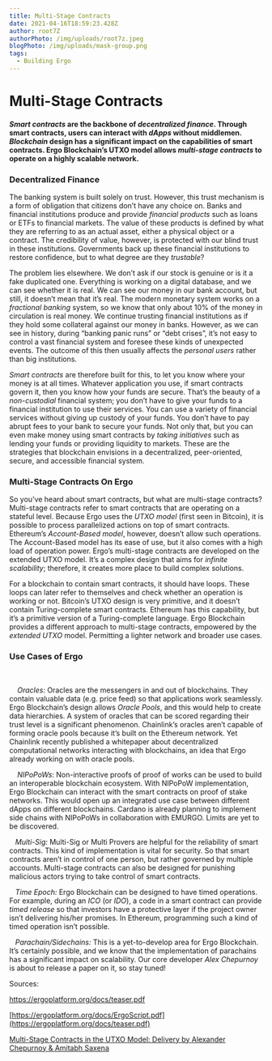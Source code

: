 ```yaml
---
title: Multi-Stage Contracts
date: 2021-04-16T18:59:23.428Z
author: root7Z
authorPhoto: /img/uploads/root7z.jpeg
blogPhoto: /img/uploads/mask-group.png
tags:
  - Building Ergo
---
```

<!--StartFragment-->

# Multi-Stage Contracts



#### *Smart contracts* are the backbone of *decentralized finance*. Through smart contracts, users can interact with *dApps* without middlemen. *Blockchain* design has a significant impact on the capabilities of smart contracts. Ergo Blockchain’s UTXO model allows *multi-stage contracts* to operate on a highly scalable network.



### **Decentralized Finance**



The banking system is built solely on trust. However, this trust mechanism is a form of obligation that citizens don’t have any choice on. Banks and financial institutions produce and provide *financial products* such as loans or ETFs to financial markets. The value of these products is defined by what they are referring to as an actual asset, either a physical object or a contract. The credibility of value, however, is protected with our blind trust in these institutions. Governments back up these financial institutions to restore confidence, but to what degree are they *trustable*?



The problem lies elsewhere. We don’t ask if our stock is genuine or is it a fake duplicated one. Everything is working on a digital database, and we can see whether it is real. We can see our money in our bank account, but still, it doesn’t mean that it’s real. The modern monetary system works on a *fractional banking* system, so we know that only about 10% of the money in circulation is real money. We continue trusting financial institutions as if they hold some collateral against our money in banks. However, as we can see in history, during “banking panic runs” or “debt crises”, it’s not easy to control a vast financial system and foresee these kinds of unexpected events. The outcome of this then usually affects the *personal users* rather than big institutions.



*Smart contracts* are therefore built for this, to let you know where your money is at all times. Whatever application you use, if smart contracts govern it, then you know how your funds are secure. That’s the beauty of a *non-custodial* financial system; you don’t have to give your funds to a financial institution to use their services. You can use a variety of financial services without giving up custody of your funds. You don’t have to pay abrupt fees to your bank to secure your funds. Not only that, but you can even make money using smart contracts by *taking initiatives* such as lending your funds or providing liquidity to markets. These are the strategies that blockchain envisions in a decentralized, peer-oriented, secure, and accessible financial system.



### **Multi-Stage Contracts On Ergo**



So you’ve heard about smart contracts, but what are multi-stage contracts? Multi-stage contracts refer to smart contracts that are operating on a stateful level. Because Ergo uses the *UTXO model* (first seen in Bitcoin), it is possible to process parallelized actions on top of smart contracts. Ethereum’s *Account-Based model*, however, doesn’t allow such operations. The Account-Based model has its ease of use, but it also comes with a high load of operation power. Ergo’s multi-stage contracts are developed on the extended UTXO model. It’s a complex design that aims for *infinite scalability*; therefore, it creates more place to build complex solutions.



For a blockchain to contain smart contracts, it should have loops. These loops can later refer to themselves and check whether an operation is working or not. Bitcoin’s UTXO design is very primitive, and it doesn’t contain Turing-complete smart contracts. Ethereum has this capability, but it’s a primitive version of a Turing-complete language. Ergo Blockchain provides a different approach to multi-stage contracts, empowered by the *extended UTXO* model. Permitting a lighter network and broader use cases.



### **Use Cases of Ergo**

 

    *Oracles:* Oracles are the messengers in and out of blockchains. They contain valuable data (e.g. price feed) so that applications work seamlessly. Ergo Blockchain’s design allows *Oracle Pools*, and this would help to create data hierarchies. A system of oracles that can be scored regarding their trust level is a significant phenomenon. Chainlink’s oracles aren’t capable of forming oracle pools because it’s built on the Ethereum network. Yet Chainlink recently published a whitepaper about decentralized computational networks interacting with blockchains, an idea that Ergo already working on with oracle pools.



    *NIPoPoWs*: Non-interactive proofs of proof of works can be used to build an interoperable blockchain ecosystem. With NIPoPoW implementation, Ergo Blockchain can interact with the smart contracts on proof of stake networks. This would open up an integrated use case between different dApps on different blockchains. Cardano is already planning to implement side chains with NIPoPoWs in collaboration with EMURGO. Limits are yet to be discovered. 



   *Multi-Sig:* Multi-Sig or Multi Provers are helpful for the reliability of smart contracts. This kind of implementation is vital for security. So that smart contracts aren’t in control of one person, but rather governed by multiple accounts. Multi-stage contracts can also be designed for punishing malicious actors trying to take control of smart contracts.



   *Time Epoch:* Ergo Blockchain can be designed to have timed operations. For example, during an *ICO* (or *IDO*), a code in a smart contract can provide *timed release* so that investors have a protective layer if the project owner isn’t delivering his/her promises. In Ethereum, programming such a kind of timed operation isn’t possible. 



   *Parachain/Sidechains:* This is a yet-to-develop area for Ergo Blockchain. It’s certainly possible, and we know that the implementation of parachains has a significant impact on scalability. Our core developer *Alex Chepurnoy* is about to release a paper on it, so stay tuned!



Sources:



<https://ergoplatform.org/docs/teaser.pdf>

[https://ergoplatform.org/docs/ErgoScript.pdf](https://ergoplatform.org/docs/teaser.pdf)

[Multi-Stage Contracts in the UTXO Model: Delivery by Alexander Chepurnoy & Amitabh Saxena](https://www.youtube.com/watch?v=g3FlM_WOwBU)



<!--EndFragment-->